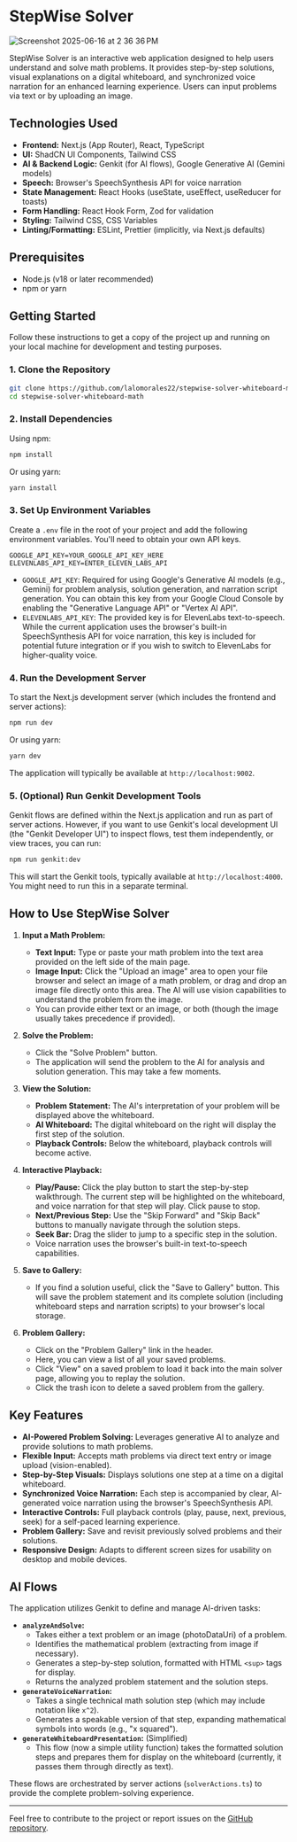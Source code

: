 
# StepWise Solver
![Screenshot 2025-06-16 at 2 36 36 PM](https://github.com/user-attachments/assets/95d3ddba-b3ab-4fd2-9b04-6d5a39b1c0be)

StepWise Solver is an interactive web application designed to help users understand and solve math problems. It provides step-by-step solutions, visual explanations on a digital whiteboard, and synchronized voice narration for an enhanced learning experience. Users can input problems via text or by uploading an image.

## Technologies Used

- **Frontend:** Next.js (App Router), React, TypeScript
- **UI:** ShadCN UI Components, Tailwind CSS
- **AI & Backend Logic:** Genkit (for AI flows), Google Generative AI (Gemini models)
- **Speech:** Browser's SpeechSynthesis API for voice narration
- **State Management:** React Hooks (useState, useEffect, useReducer for toasts)
- **Form Handling:** React Hook Form, Zod for validation
- **Styling:** Tailwind CSS, CSS Variables
- **Linting/Formatting:** ESLint, Prettier (implicitly, via Next.js defaults)

## Prerequisites

- Node.js (v18 or later recommended)
- npm or yarn

## Getting Started

Follow these instructions to get a copy of the project up and running on your local machine for development and testing purposes.

### 1. Clone the Repository

```bash
git clone https://github.com/lalomorales22/stepwise-solver-whiteboard-math.git
cd stepwise-solver-whiteboard-math
```

### 2. Install Dependencies

Using npm:
```bash
npm install
```
Or using yarn:
```bash
yarn install
```

### 3. Set Up Environment Variables

Create a `.env` file in the root of your project and add the following environment variables. You'll need to obtain your own API keys.

```env
GOOGLE_API_KEY=YOUR_GOOGLE_API_KEY_HERE
ELEVENLABS_API_KEY=ENTER_ELEVEN_LABS_API
```

-   `GOOGLE_API_KEY`: Required for using Google's Generative AI models (e.g., Gemini) for problem analysis, solution generation, and narration script generation. You can obtain this key from your Google Cloud Console by enabling the "Generative Language API" or "Vertex AI API".
-   `ELEVENLABS_API_KEY`: The provided key is for ElevenLabs text-to-speech. While the current application uses the browser's built-in SpeechSynthesis API for voice narration, this key is included for potential future integration or if you wish to switch to ElevenLabs for higher-quality voice.

### 4. Run the Development Server

To start the Next.js development server (which includes the frontend and server actions):

```bash
npm run dev
```
Or using yarn:
```bash
yarn dev
```
The application will typically be available at `http://localhost:9002`.

### 5. (Optional) Run Genkit Development Tools

Genkit flows are defined within the Next.js application and run as part of server actions. However, if you want to use Genkit's local development UI (the "Genkit Developer UI") to inspect flows, test them independently, or view traces, you can run:

```bash
npm run genkit:dev
```
This will start the Genkit tools, typically available at `http://localhost:4000`. You might need to run this in a separate terminal.

## How to Use StepWise Solver

1.  **Input a Math Problem:**
    *   **Text Input:** Type or paste your math problem into the text area provided on the left side of the main page.
    *   **Image Input:** Click the "Upload an image" area to open your file browser and select an image of a math problem, or drag and drop an image file directly onto this area. The AI will use vision capabilities to understand the problem from the image.
    *   You can provide either text or an image, or both (though the image usually takes precedence if provided).

2.  **Solve the Problem:**
    *   Click the "Solve Problem" button.
    *   The application will send the problem to the AI for analysis and solution generation. This may take a few moments.

3.  **View the Solution:**
    *   **Problem Statement:** The AI's interpretation of your problem will be displayed above the whiteboard.
    *   **AI Whiteboard:** The digital whiteboard on the right will display the first step of the solution.
    *   **Playback Controls:** Below the whiteboard, playback controls will become active.

4.  **Interactive Playback:**
    *   **Play/Pause:** Click the play button to start the step-by-step walkthrough. The current step will be highlighted on the whiteboard, and voice narration for that step will play. Click pause to stop.
    *   **Next/Previous Step:** Use the "Skip Forward" and "Skip Back" buttons to manually navigate through the solution steps.
    *   **Seek Bar:** Drag the slider to jump to a specific step in the solution.
    *   Voice narration uses the browser's built-in text-to-speech capabilities.

5.  **Save to Gallery:**
    *   If you find a solution useful, click the "Save to Gallery" button. This will save the problem statement and its complete solution (including whiteboard steps and narration scripts) to your browser's local storage.

6.  **Problem Gallery:**
    *   Click on the "Problem Gallery" link in the header.
    *   Here, you can view a list of all your saved problems.
    *   Click "View" on a saved problem to load it back into the main solver page, allowing you to replay the solution.
    *   Click the trash icon to delete a saved problem from the gallery.

## Key Features

-   **AI-Powered Problem Solving:** Leverages generative AI to analyze and provide solutions to math problems.
-   **Flexible Input:** Accepts math problems via direct text entry or image upload (vision-enabled).
-   **Step-by-Step Visuals:** Displays solutions one step at a time on a digital whiteboard.
-   **Synchronized Voice Narration:** Each step is accompanied by clear, AI-generated voice narration using the browser's SpeechSynthesis API.
-   **Interactive Controls:** Full playback controls (play, pause, next, previous, seek) for a self-paced learning experience.
-   **Problem Gallery:** Save and revisit previously solved problems and their solutions.
-   **Responsive Design:** Adapts to different screen sizes for usability on desktop and mobile devices.

## AI Flows

The application utilizes Genkit to define and manage AI-driven tasks:

-   **`analyzeAndSolve`:**
    *   Takes either a text problem or an image (photoDataUri) of a problem.
    *   Identifies the mathematical problem (extracting from image if necessary).
    *   Generates a step-by-step solution, formatted with HTML `<sup>` tags for display.
    *   Returns the analyzed problem statement and the solution steps.
-   **`generateVoiceNarration`:**
    *   Takes a single technical math solution step (which may include notation like `x^2`).
    *   Generates a speakable version of that step, expanding mathematical symbols into words (e.g., "x squared").
-   **`generateWhiteboardPresentation`:** (Simplified)
    *   This flow (now a simple utility function) takes the formatted solution steps and prepares them for display on the whiteboard (currently, it passes them through directly as text).

These flows are orchestrated by server actions (`solverActions.ts`) to provide the complete problem-solving experience.

---

Feel free to contribute to the project or report issues on the [GitHub repository](https://github.com/lalomorales22/stepwise-solver-whiteboard-math).
